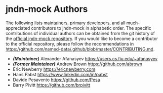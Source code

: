 # jndn-mock Authors

The following lists maintainers, primary developers, and all much-appreciated contributors to jndn-mock in alphabetic order.
The specific contributions of individual authors can be obtained from the git history of the [official jndn-mock repository](https://github.com/named-data/jndn-mock).
If you would like to become a contributor to the official repository, please follow the recommendations in https://github.com/named-data/.github/blob/master/CONTRIBUTING.md.

* ***(Maintainer)*** Alexander Afanasyev <https://users.cs.fiu.edu/~afanasyev>
* ***(Former Maintainer)*** Andrew Brown <https://github.com/abrown>
* Eric Newberry <https://ericnewberry.com>
* Hans Pabst <https://www.linkedin.com/in/pabst>
* Davide Pesavento <https://github.com/Pesa>
* Barry Pivitt <https://github.com/brpivitt>
